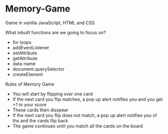 # Memory-Game
Game in vanilla JavaScript, HTML and CSS

What inbuilt functions are we going to focus on?

- for loops
- addEventListener
- setAttribute
- getAttribute
- data-name
- document.querySelector
- createElement

Rules of Memory Game

- You will start by flipping over one card
- If the next card you flip matches, a pop up alert notifies you and you get +1 to your score
- These cards then disspear
- If the next card you flip does not match, a pop up alert notifies you of ths and the cards flip back
- The game continues until you match all the cards on the board
